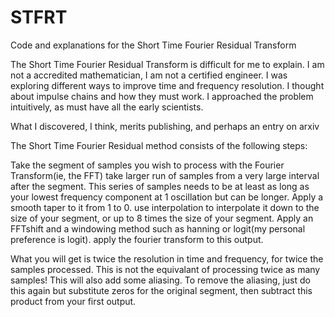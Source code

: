# STFRT
Code and explanations for the Short Time Fourier Residual Transform


The Short Time Fourier Residual Transform is difficult for me to explain.
I am not a accredited mathematician, I am not a certified engineer.
I was exploring different ways to improve time and frequency resolution.
I thought about impulse chains and how they must work.
I approached the problem intuitively, as must have all the early scientists.

What I discovered, I think, merits publishing, and perhaps an entry on arxiv

The Short Time Fourier Residual method consists of the following steps:

Take the segment of samples you wish to process with the Fourier Transform(ie, the FFT)
take larger run of samples from a very large interval after the segment.
This series of samples needs to be at least as long as your lowest frequency component at 1 oscillation but can be longer.
Apply a smooth taper to it from 1 to 0.
use interpolation to interpolate it down to the size of your segment, or up to 8 times the size of your segment.
Apply an FFTshift and a windowing method such as hanning or logit(my personal preference is logit).
apply the fourier transform to this output.

What you will get is twice the resolution in time and frequency, for twice the samples processed.
This is not the equivalant of processing twice as many samples!
This will also add some aliasing.
To remove the aliasing, just do this again but substitute zeros for the original segment, 
then subtract this product from your first output.

